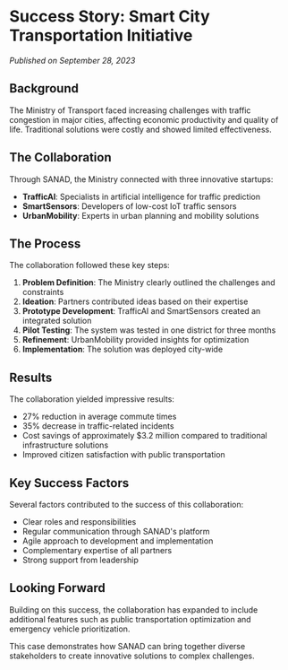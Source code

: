 # Success Story: Smart City Transportation Initiative

*Published on September 28, 2023*

## Background

The Ministry of Transport faced increasing challenges with traffic congestion in major cities, affecting economic productivity and quality of life. Traditional solutions were costly and showed limited effectiveness.

## The Collaboration

Through SANAD, the Ministry connected with three innovative startups:

- **TrafficAI**: Specialists in artificial intelligence for traffic prediction
- **SmartSensors**: Developers of low-cost IoT traffic sensors
- **UrbanMobility**: Experts in urban planning and mobility solutions

## The Process

The collaboration followed these key steps:

1. **Problem Definition**: The Ministry clearly outlined the challenges and constraints
2. **Ideation**: Partners contributed ideas based on their expertise
3. **Prototype Development**: TrafficAI and SmartSensors created an integrated solution
4. **Pilot Testing**: The system was tested in one district for three months
5. **Refinement**: UrbanMobility provided insights for optimization
6. **Implementation**: The solution was deployed city-wide

## Results

The collaboration yielded impressive results:

- 27% reduction in average commute times
- 35% decrease in traffic-related incidents
- Cost savings of approximately $3.2 million compared to traditional infrastructure solutions
- Improved citizen satisfaction with public transportation

## Key Success Factors

Several factors contributed to the success of this collaboration:

- Clear roles and responsibilities
- Regular communication through SANAD's platform
- Agile approach to development and implementation
- Complementary expertise of all partners
- Strong support from leadership

## Looking Forward

Building on this success, the collaboration has expanded to include additional features such as public transportation optimization and emergency vehicle prioritization.

This case demonstrates how SANAD can bring together diverse stakeholders to create innovative solutions to complex challenges. 